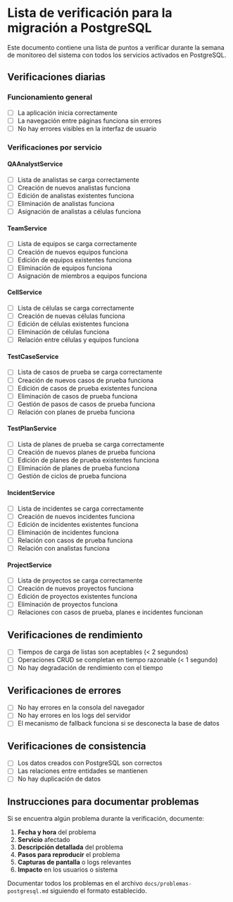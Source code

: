 # Lista de verificación para la migración a PostgreSQL

Este documento contiene una lista de puntos a verificar durante la semana de monitoreo del sistema con todos los servicios activados en PostgreSQL.

## Verificaciones diarias

### Funcionamiento general
- [ ] La aplicación inicia correctamente
- [ ] La navegación entre páginas funciona sin errores
- [ ] No hay errores visibles en la interfaz de usuario

### Verificaciones por servicio

#### QAAnalystService
- [ ] Lista de analistas se carga correctamente
- [ ] Creación de nuevos analistas funciona
- [ ] Edición de analistas existentes funciona
- [ ] Eliminación de analistas funciona
- [ ] Asignación de analistas a células funciona

#### TeamService
- [ ] Lista de equipos se carga correctamente
- [ ] Creación de nuevos equipos funciona
- [ ] Edición de equipos existentes funciona
- [ ] Eliminación de equipos funciona
- [ ] Asignación de miembros a equipos funciona

#### CellService
- [ ] Lista de células se carga correctamente
- [ ] Creación de nuevas células funciona
- [ ] Edición de células existentes funciona
- [ ] Eliminación de células funciona
- [ ] Relación entre células y equipos funciona

#### TestCaseService
- [ ] Lista de casos de prueba se carga correctamente
- [ ] Creación de nuevos casos de prueba funciona
- [ ] Edición de casos de prueba existentes funciona
- [ ] Eliminación de casos de prueba funciona
- [ ] Gestión de pasos de casos de prueba funciona
- [ ] Relación con planes de prueba funciona

#### TestPlanService
- [ ] Lista de planes de prueba se carga correctamente
- [ ] Creación de nuevos planes de prueba funciona
- [ ] Edición de planes de prueba existentes funciona
- [ ] Eliminación de planes de prueba funciona
- [ ] Gestión de ciclos de prueba funciona

#### IncidentService
- [ ] Lista de incidentes se carga correctamente
- [ ] Creación de nuevos incidentes funciona
- [ ] Edición de incidentes existentes funciona
- [ ] Eliminación de incidentes funciona
- [ ] Relación con casos de prueba funciona
- [ ] Relación con analistas funciona

#### ProjectService
- [ ] Lista de proyectos se carga correctamente
- [ ] Creación de nuevos proyectos funciona
- [ ] Edición de proyectos existentes funciona
- [ ] Eliminación de proyectos funciona
- [ ] Relaciones con casos de prueba, planes e incidentes funcionan

## Verificaciones de rendimiento
- [ ] Tiempos de carga de listas son aceptables (< 2 segundos)
- [ ] Operaciones CRUD se completan en tiempo razonable (< 1 segundo)
- [ ] No hay degradación de rendimiento con el tiempo

## Verificaciones de errores
- [ ] No hay errores en la consola del navegador
- [ ] No hay errores en los logs del servidor
- [ ] El mecanismo de fallback funciona si se desconecta la base de datos

## Verificaciones de consistencia
- [ ] Los datos creados con PostgreSQL son correctos
- [ ] Las relaciones entre entidades se mantienen
- [ ] No hay duplicación de datos

## Instrucciones para documentar problemas
Si se encuentra algún problema durante la verificación, documente:
1. **Fecha y hora** del problema
2. **Servicio** afectado
3. **Descripción detallada** del problema
4. **Pasos para reproducir** el problema
5. **Capturas de pantalla** o logs relevantes
6. **Impacto** en los usuarios o sistema

Documentar todos los problemas en el archivo `docs/problemas-postgresql.md` siguiendo el formato establecido.
